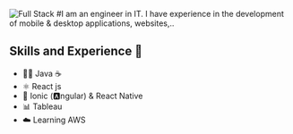 ![Full Stack](https://github.com/jonathanramirezislas/jonathanramirezislas/blob/main/coding.gif)
#I am an engineer in IT. I have experience in the development of mobile & desktop applications, websites,..

## Skills and Experience  🦄 
- 👨‍💻 Java ☕ 
- ⚛ React js
- 📱 Ionic (🅰️ngular) & React Native
- 📊 Tableau
- ☁️ Learning AWS 



